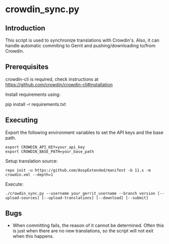 crowdin_sync.py
==================

Introduction
------------
This script is used to synchronize translations with Crowdin's. Also, it can handle
automatic commiting to Gerrit and pushing/downloading to/from Crowdin.

Prerequisites
-------------
crowdin-cli is required, check instructions at https://github.com/crowdin/crowdin-cli#installation

Install requirements using:

pip install -r requirements.txt

Executing
---------
Export the following environment variables to set the API keys and the base path.

    export CROWDIN_API_KEY=your_api_key
    export CROWDIN_BASE_PATH=your_base_path

Setup translation source:

    repo init -u https://github.com/AospExtended/manifest -b 11.x -m crowdin.xml --depth=1    

Execute:

    ./crowdin_sync.py --username your_gerrit_username --branch version [--upload-sources] [--upload-translations] [--download] [--submit]

Bugs
----
 - When committing fails, the reason of it cannot be determined. Often this is just when there
   are no new translations, so the script will not exit when this happens.
